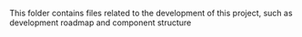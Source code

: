 This folder contains files related to the development of this project, such as development roadmap and component structure